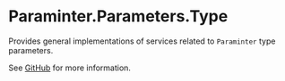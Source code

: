 # Paraminter.Parameters.Type

Provides general implementations of services related to `Paraminter` type parameters.

See [GitHub](https://github.com/Paraminter/Paraminter.Parameters.Type) for more information.
